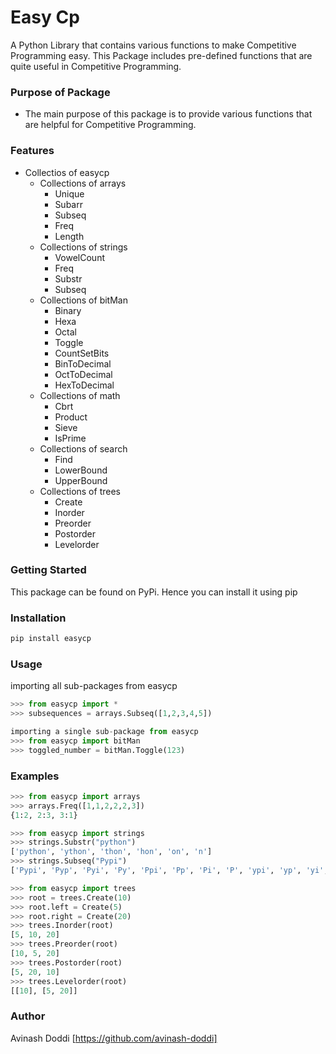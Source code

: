# Easy Cp
A Python Library that contains various functions to make Competitive Programming easy. 
This Package includes pre-defined functions that are quite useful in Competitive Programming.

### Purpose of Package
+ The main purpose of this package is to provide various functions that are helpful for Competitive Programming.

### Features
+ Collectios of easycp
    + Collections of arrays
        - Unique
        - Subarr
        - Subseq
        - Freq
        - Length
    + Collections of strings
        - VowelCount
        - Freq
        - Substr
        - Subseq
    + Collections of bitMan
        - Binary
        - Hexa
        - Octal
        - Toggle
        - CountSetBits
        - BinToDecimal
        - OctToDecimal
        - HexToDecimal
    + Collections of math
        - Cbrt
        - Product
        - Sieve
        - IsPrime
    + Collections of search
        - Find
        - LowerBound
        - UpperBound
    + Collections of trees
        - Create
        - Inorder
        - Preorder
        - Postorder
        - Levelorder

### Getting Started
This package can be found on PyPi. Hence you can install it using pip

### Installation
```bash
pip install easycp
```

### Usage
importing all sub-packages from easycp
```python
>>> from easycp import *
>>> subsequences = arrays.Subseq([1,2,3,4,5])

importing a single sub-package from easycp
>>> from easycp import bitMan
>>> toggled_number = bitMan.Toggle(123)
```

### Examples

```python
>>> from easycp import arrays
>>> arrays.Freq([1,1,2,2,2,3])
{1:2, 2:3, 3:1}

>>> from easycp import strings
>>> strings.Substr("python")
['python', 'ython', 'thon', 'hon', 'on', 'n']
>>> strings.Subseq("Pypi")
['Pypi', 'Pyp', 'Pyi', 'Py', 'Ppi', 'Pp', 'Pi', 'P', 'ypi', 'yp', 'yi', 'y', 'pi', 'p', 'i', '']

>>> from easycp import trees
>>> root = trees.Create(10)
>>> root.left = Create(5)
>>> root.right = Create(20)
>>> trees.Inorder(root)
[5, 10, 20]
>>> trees.Preorder(root)
[10, 5, 20]
>>> trees.Postorder(root)
[5, 20, 10]
>>> trees.Levelorder(root)
[[10], [5, 20]]
```

### Author
Avinash Doddi [https://github.com/avinash-doddi]